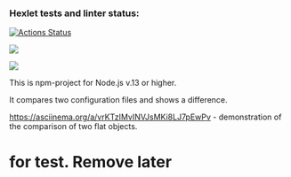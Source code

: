 ### Hexlet tests and linter status:
[![Actions Status](https://github.com/Maksim-Inozemtsev/frontend-project-46/workflows/hexlet-check/badge.svg)](https://github.com/Maksim-Inozemtsev/frontend-project-46/actions)

<a href="https://codeclimate.com/github/Maksim-Inozemtsev/frontend-project-46/maintainability"><img src="https://api.codeclimate.com/v1/badges/e95d40b2ad47fe5a97c4/maintainability" /></a>

<a href="https://codeclimate.com/github/Maksim-Inozemtsev/frontend-project-46/test_coverage"><img src="https://api.codeclimate.com/v1/badges/e95d40b2ad47fe5a97c4/test_coverage" /></a>

This is npm-project for Node.js v.13 or higher.

It compares two configuration files and shows a difference.

https://asciinema.org/a/vrKTzIMvINVJsMKi8LJ7pEwPv - demonstration of the comparison of two flat objects.

# for test. Remove later

